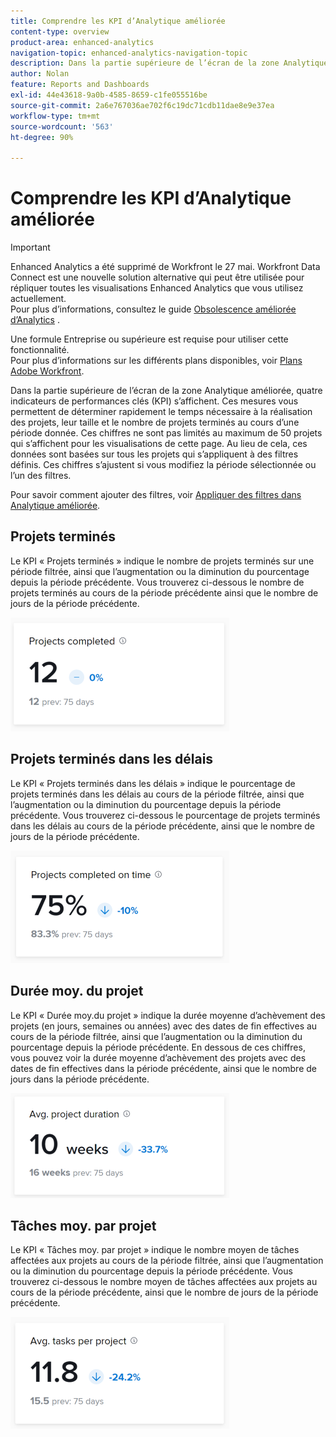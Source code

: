 ```yaml
---
title: Comprendre les KPI d’Analytique améliorée
content-type: overview
product-area: enhanced-analytics
navigation-topic: enhanced-analytics-navigation-topic
description: Dans la partie supérieure de l’écran de la zone Analytique améliorée, quatre indicateurs de performances clés (KPI) s’affichent. Ces mesures vous permettent de déterminer rapidement le temps nécessaire à la réalisation des projets, leur taille et le nombre de projets terminés au cours d’une période donnée. Ces chiffres ne sont pas limités au maximum de 50 projets qui s’affichent pour les visualisations de cette page. Au lieu de cela, ces données sont basées sur tous les projets qui s’appliquent à des filtres définis. Ces chiffres s’ajustent si vous modifiez la période sélectionnée ou l’un des filtres.
author: Nolan
feature: Reports and Dashboards
exl-id: 44e43618-9a0b-4585-8659-c1fe055516be
source-git-commit: 2a6e767036ae702f6c19dc71cdb11dae8e9e37ea
workflow-type: tm+mt
source-wordcount: '563'
ht-degree: 90%

---
```


# Comprendre les KPI d’Analytique améliorée

>[!IMPORTANT]
>
>Enhanced Analytics a été supprimé de Workfront le 27 mai. Workfront Data Connect est une nouvelle solution alternative qui peut être utilisée pour répliquer toutes les visualisations Enhanced Analytics que vous utilisez actuellement. <br>Pour plus d’informations, consultez le guide [Obsolescence améliorée d’Analytics](/help/quicksilver/product-announcements/announcements/enhanced-analytics-deprecation.md) .


Une formule Entreprise ou supérieure est requise pour utiliser cette fonctionnalité.\
Pour plus d’informations sur les différents plans disponibles, voir [Plans Adobe Workfront](https://business.adobe.com/products/workfront/pricing.html).

Dans la partie supérieure de l’écran de la zone Analytique améliorée, quatre indicateurs de performances clés (KPI) s’affichent. Ces mesures vous permettent de déterminer rapidement le temps nécessaire à la réalisation des projets, leur taille et le nombre de projets terminés au cours d’une période donnée. Ces chiffres ne sont pas limités au maximum de 50 projets qui s’affichent pour les visualisations de cette page. Au lieu de cela, ces données sont basées sur tous les projets qui s’appliquent à des filtres définis. Ces chiffres s’ajustent si vous modifiez la période sélectionnée ou l’un des filtres.

Pour savoir comment ajouter des filtres, voir [Appliquer des filtres dans Analytique améliorée](../enhanced-analytics/use-enhanced-analytics-filters.md).

## Projets terminés

Le KPI « Projets terminés » indique le nombre de projets terminés sur une période filtrée, ainsi que l’augmentation ou la diminution du pourcentage depuis la période précédente. Vous trouverez ci-dessous le nombre de projets terminés au cours de la période précédente ainsi que le nombre de jours de la période précédente.

![ Projets d’indicateurs de performance clés terminés ](assets/kpi-projects-completed-350x182.png)

## Projets terminés dans les délais

Le KPI « Projets terminés dans les délais » indique le pourcentage de projets terminés dans les délais au cours de la période filtrée, ainsi que l’augmentation ou la diminution du pourcentage depuis la période précédente. Vous trouverez ci-dessous le pourcentage de projets terminés dans les délais au cours de la période précédente, ainsi que le nombre de jours de la période précédente.

![Projets d’indicateurs de performance clés terminés dans les délais](assets/kpi-projects-completed-on-time-350x180.png)

## Durée moy. du projet

Le KPI « Durée moy.du projet » indique la durée moyenne d’achèvement des projets (en jours, semaines ou années) avec des dates de fin effectives au cours de la période filtrée, ainsi que l’augmentation ou la diminution du pourcentage depuis la période précédente. En dessous de ces chiffres, vous pouvez voir la durée moyenne d’achèvement des projets avec des dates de fin effectives dans la période précédente, ainsi que le nombre de jours dans la période précédente.

![Durée moyenne du projet basée sur les KPI](assets/kpi-avg.-project-duration-350x168.png)

## Tâches moy. par projet

Le KPI « Tâches moy. par projet » indique le nombre moyen de tâches affectées aux projets au cours de la période filtrée, ainsi que l’augmentation ou la diminution du pourcentage depuis la période précédente. Vous trouverez ci-dessous le nombre moyen de tâches affectées aux projets au cours de la période précédente, ainsi que le nombre de jours de la période précédente.

![KPI moyen des tâches par projet](assets/kpi-average-tasks-per-project-350x179.png)
